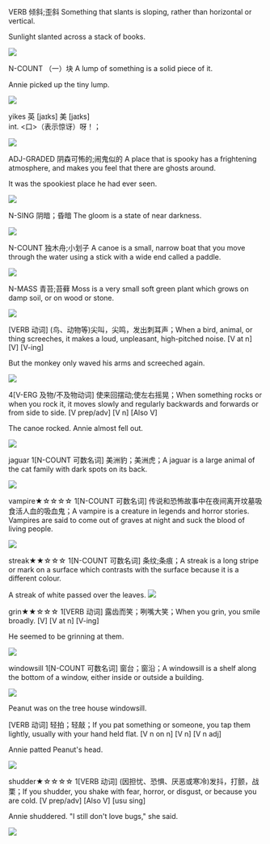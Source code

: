 
VERB 倾斜;歪斜 
Something that slants is sloping, rather than horizontal or vertical.

Sunlight slanted across a stack of books.

![](http://l7.alamy.com/zooms/637de29a6b9f4479963321c4704adc1f/sun-rays-slant-through-tree-and-bagan-temples-and-horse-cart-in-the-d8b53r.jpg)


N-COUNT （一）块 
A lump of something is a solid piece of it.

Annie picked up the tiny lump.

![](http://cdn6.littlethings.com/app/uploads/2014/09/Tiny-Animal-3.jpg)

yikes 
英 [jaɪks]   美 [jaɪks]   
int. 
<口>（表示惊讶）呀！； 

![](https://media.tenor.com/images/2a8427aebc0bf27addad6fb1e24c1121/tenor.gif)
 

ADJ-GRADED 阴森可怖的;闹鬼似的 
A place that is spooky has a frightening atmosphere, and makes you feel that there are ghosts around.

It was the spookiest place he had ever seen.

![](https://uproxx.files.wordpress.com/2016/10/spooky-house-feat-uproxx.jpg?quality=100&w=650)


N-SING 阴暗；昏暗 
The gloom is a state of near darkness.

![](http://theeconomiccollapseblog.com/wp-content/uploads/2011/01/Doom-And-Gloom.jpg)

N-COUNT 独木舟;小划子 
A canoe is a small, narrow boat that you move through the water using a stick with a wide end called a paddle.

![](http://www.kirkskanoes.com/canoe_4_037_op_800x600.jpg)

N-MASS 青苔;苔藓 
Moss is a very small soft green plant which grows on damp soil, or on wood or stone.

![](https://62e528761d0685343e1c-f3d1b99a743ffa4142d9d7f1978d9686.ssl.cf2.rackcdn.com/files/104935/wide_article/width1356x668/2485qnhb-1449612371.jpg)

[VERB 动词] (鸟、动物等)尖叫，尖鸣，发出刺耳声；When a bird, animal, or thing screeches, it makes a loud, unpleasant, high-pitched noise. [V at n] [V] [V-ing]

But the monkey only waved his arms and screeched again.

![](https://www.israellycool.com/wordpress/wp-content/uploads/angry-monkey.jpg)

4[V-ERG 及物/不及物动词] 使来回摆动;使左右摇晃；When something rocks or when you rock it, it moves slowly and regularly backwards and forwards or from side to side. [V prep/adv] [V n] [Also V]

The canoe rocked. Annie almost fell out.

![](http://www.andrewlinn.com/2007/070801_canoe/08over.jpg)

jaguar
1[N-COUNT 可数名词] 美洲豹；美洲虎；A jaguar is a large animal of the cat family with dark spots on its back.

![](http://www.zooborns.com/.a/6a010535647bf3970b01b8d1565682970c-800wi)

vampire★☆☆☆☆
1[N-COUNT 可数名词] 传说和恐怖故事中在夜间离开坟墓吸食活人血的吸血鬼；A vampire is a creature in legends and horror stories. Vampires are said to come out of graves at night and suck the blood of living people.

![](http://akrainforest10.pbworks.com/f/1271185158/Vampire%20bat1.jpg)

streak★★☆☆☆
1[N-COUNT 可数名词] 条纹;条痕；A streak is a long stripe or mark on a surface which contrasts with the surface because it is a different colour.

A streak of white passed over the leaves.
![](https://i.reddituploads.com/2664710973c64865ad43c45ac7c0af71?fit=max&h=1536&w=1536&s=af1edbc194a50c9465f0ddd7efe64cde)

grin★★☆☆☆
1[VERB 动词] 露齿而笑；咧嘴大笑；When you grin, you smile broadly. [V] [V at n] [V-ing]

He seemed to be grinning at them.

![](https://rlv.zcache.com/yellow_big_grin_smiley_face_classic_round_sticker-r97e1167872084343a627573ed333482c_v9wth_8byvr_324.jpg)

windowsill
1[N-COUNT 可数名词] 窗台；窗沿；A windowsill is a shelf along the bottom of a window, either inside or outside a building.

![](https://s-media-cache-ak0.pinimg.com/736x/60/33/ee/6033eeec11b8877a0c1e2b26795d6d6a--custom-windows-handmade-furniture.jpg)

Peanut was on the tree house windowsill.

[VERB 动词] 轻拍；轻敲；If you pat something or someone, you tap them lightly, usually with your hand held flat. [V n on n] [V n] [V n adj]

Annie patted Peanut's head.

![](https://cdn.shopify.com/s/files/1/1000/0694/products/PE-ESTR-03-C_a_7b97f444-7ea5-4c99-90cf-181f0b7f0dbd_1024x1024.jpeg?v=1446521858)

shudder★☆☆☆☆
1[VERB 动词] (因担忧、恐惧、厌恶或寒冷)发抖，打颤，战栗；If you shudder, you shake with fear, horror, or disgust, or because you are cold. [V prep/adv] [Also V] [usu sing]

Annie shuddered. "I still don't love bugs," she said.

![](https://encrypted-tbn0.gstatic.com/images?q=tbn:ANd9GcS_IkYU2xBCijetgVH_wWleJWLW3yPyL1yPPZs_kIuLXWA4c2RH)